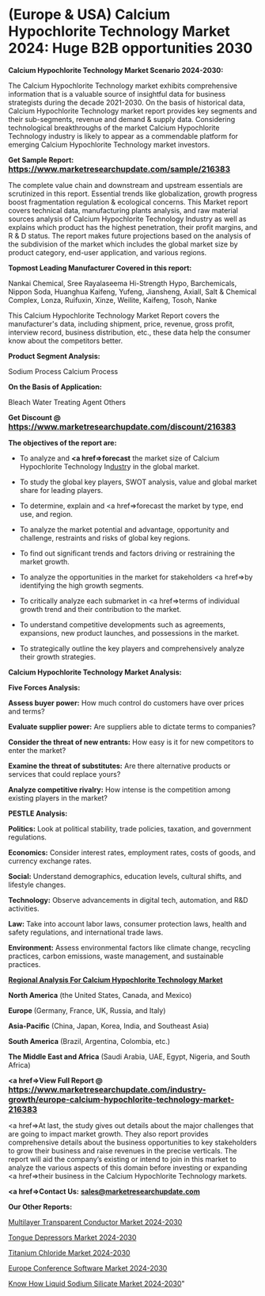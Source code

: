 # (Europe & USA) Calcium Hypochlorite Technology Market 2024: Huge B2B opportunities 2030

<strong>Calcium Hypochlorite Technology Market Scenario 2024-2030:</strong>

The Calcium Hypochlorite Technology market exhibits comprehensive information that is a valuable source of insightful data for business strategists during the decade 2021-2030. On the basis of historical data, Calcium Hypochlorite Technology market report provides key segments and their sub-segments, revenue and demand &amp; supply data. Considering technological breakthroughs of the market Calcium Hypochlorite Technology industry is likely to appear as a commendable platform for emerging Calcium Hypochlorite Technology market investors.

<strong>Get Sample Report: <a href=https://www.marketresearchupdate.com/sample/216383><font size=3 color=#0000ff>https://www.marketresearchupdate.com/sample/216383</font></a></strong>

The complete value chain and downstream and upstream essentials are scrutinized in this report. Essential trends like globalization, growth progress boost fragmentation regulation &amp; ecological concerns. This Market report covers technical data, manufacturing plants analysis, and raw material sources analysis of Calcium Hypochlorite Technology Industry as well as explains which product has the highest penetration, their profit margins, and R & D status. The report makes future projections based on the analysis of the subdivision of the market which includes the global market size by product category, end-user application, and various regions.

<strong>Topmost Leading Manufacturer Covered in this report:</strong>

Nankai Chemical, Sree Rayalaseema Hi-Strength Hypo, Barchemicals, Nippon Soda, Huanghua Kaifeng, Yufeng, Jiansheng, Axiall, Salt & Chemical Complex, Lonza, Ruifuxin, Xinze, Weilite, Kaifeng, Tosoh, Nanke

This Calcium Hypochlorite Technology Market Report covers the manufacturer's data, including shipment, price, revenue, gross profit, interview record, business distribution, etc., these data help the consumer know about the competitors better.

<strong>Product Segment Analysis: </strong>

Sodium Process
Calcium Process

<strong>On the Basis of Application:</strong>

Bleach
Water Treating Agent
Others

<strong>Get Discount @ <a href=https://www.marketresearchupdate.com/discount/216383><font size=3 color=#0000ff>https://www.marketresearchupdate.com/discount/216383</font></a></strong>

<strong><b>The objectives of the report are:</b></strong>

- To analyze and <strong><a href=><strong>forecast</strong></a></strong> the market size of Calcium Hypochlorite Technology In<a href=ASDF991299>dustr</a>y in the global market.

- To study the global key players, SWOT analysis, value and global market share for leading players.

- To determine, explain and <a href=>forecast</a> the market by type, end use, and region.

- To analyze the market potential and advantage, opportunity and challenge, restraints and risks of global key regions.

- To find out significant trends and factors driving or restraining the market growth.

- To analyze the opportunities in the market for stakeholders <a href=>by</a> identifying the high growth segments.

- To critically analyze each submarket in <a href=>terms</a> of individual growth trend and their contribution to the market.

- To understand competitive developments such as agreements, expansions, new product launches, and possessions in the market.

- To strategically outline the key players and comprehensively analyze their growth strategies.

<strong>Calcium Hypochlorite Technology Market Analysis:</strong>

<strong>Five Forces Analysis:</strong>

<strong>Assess buyer power:</strong> How much control do customers have over prices and terms?

<strong>Evaluate supplier power:</strong> Are suppliers able to dictate terms to companies?

<strong>Consider the threat of new entrants:</strong> How easy is it for new competitors to enter the market?

<strong>Examine the threat of substitutes:</strong> Are there alternative products or services that could replace yours?

<strong>Analyze competitive rivalry:</strong> How intense is the competition among existing players in the market?

<strong>PESTLE Analysis:</strong>

<strong>Politics:</strong> Look at political stability, trade policies, taxation, and government regulations.

<strong>Economics:</strong> Consider interest rates, employment rates, costs of goods, and currency exchange rates.

<strong>Social:</strong> Understand demographics, education levels, cultural shifts, and lifestyle changes.

<strong>Technology:</strong> Observe advancements in digital tech, automation, and R&D activities.

<strong>Law:</strong> Take into account labor laws, consumer protection laws, health and safety regulations, and international trade laws.

<strong>Environment:</strong> Assess environmental factors like climate change, recycling practices, carbon emissions, waste management, and sustainable practices.

<strong><u><b>Regional Analysis For Calcium Hypochlorite Technology Market</b></u></strong>

<strong><b>North America</b></strong> (the United States, Canada, and Mexico)

<strong><b>Europe </b></strong>(Germany, France, UK, Russia, and Italy)

<strong><b>Asia-Pacific</b></strong> (China, Japan, Korea, India, and Southeast Asia)

<strong><b>South America</b></strong> (Brazil, Argentina, Colombia, etc.)

<strong><b>The Middle East and Africa</b></strong> (Saudi Arabia, UAE, Egypt, Nigeria, and South Africa)

<strong><a href=>View Full Report</a> @ <a href=https://www.marketresearchupdate.com/industry-growth/europe-calcium-hypochlorite-technology-market-216383><font size=3 color=#0000ff>https://www.marketresearchupdate.com/industry-growth/europe-calcium-hypochlorite-technology-market-216383</font></a></strong>

<a href=>At last,</a> the study gives out details about the major challenges that are going to impact market growth. They also report provides comprehensive details about the business opportunities to key stakeholders to grow their business and raise revenues in the precise verticals. The report will aid the company’s existing or intend to join in this market to analyze the various aspects of this domain before investing or expanding <a href=>their</a> business in the Calcium Hypochlorite Technology markets.

<strong><a href=>Contact Us:</a></strong>
<strong>sales@marketresearchupdate.com</strong>

<strong>Our Other Reports:</strong>

<a href=https://www.linkedin.com/pulse/multilayer-transparent-conductor-market-size-region-outlook>Multilayer Transparent Conductor Market 2024-2030</a>

<a href=https://www.linkedin.com/pulse/tongue-depressors-market-size-trends-consumption>Tongue Depressors Market 2024-2030</a>

<a href=https://www.linkedin.com/pulse/titanium-chloride-market-outlooks-2023-size-players-cost>Titanium Chloride Market 2024-2030</a>

<a href=https://www.linkedin.com/pulse/europe-conference-software-market-size-scope-da5cf/>Europe Conference Software Market 2024-2030</a>

<a href=https://www.linkedin.com/pulse/know-how-liquid-sodium-silicate-market-imbsc/>Know How Liquid Sodium Silicate Market 2024-2030</a>"
